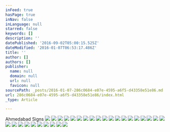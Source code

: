 ```yaml
---
inFeed: true
hasPage: true
inNav: false
inLanguage: null
starred: false
keywords: []
description: ''
datePublished: '2016-09-02T05:00:15.525Z'
dateModified: '2016-01-07T06:53:17.486Z'
title: ''
author: []
authors: []
publisher:
  name: null
  domain: null
  url: null
  favicon: null
sourcePath: _posts/2016-01-07-286c0684-e07e-4595-a6f5-d43358e51e86.md
url: 286c0684-e07e-4595-a6f5-d43358e51e86/index.html
_type: Article

---
```

Ahmedabad Signs
![](https://the-grid-user-content.s3-us-west-2.amazonaws.com/2b4d3a5b-1d4c-4aa5-9f67-365274891e10.jpg)
![](https://the-grid-user-content.s3-us-west-2.amazonaws.com/72e8436b-7344-4e52-9acc-53fb91786f2a.jpg)
![](https://the-grid-user-content.s3-us-west-2.amazonaws.com/9cbccc39-0599-4875-8f4f-472829a54eee.jpg)
![](https://the-grid-user-content.s3-us-west-2.amazonaws.com/c9b29dee-b912-4c7a-8d5d-ac933e91387b.jpg)
![](https://the-grid-user-content.s3-us-west-2.amazonaws.com/c7bdec50-65b3-437f-ae9a-df81c1c35bd0.jpg)
![](https://the-grid-user-content.s3-us-west-2.amazonaws.com/6a02b6d6-9531-4e88-813e-40a7d9db03be.jpg)
![](https://the-grid-user-content.s3-us-west-2.amazonaws.com/361a027f-44e3-4395-a467-47ce029e9ce7.jpg)
![](https://the-grid-user-content.s3-us-west-2.amazonaws.com/f2f018d2-4e65-4426-b4e1-1a7bdff0e09c.jpg)
![](https://the-grid-user-content.s3-us-west-2.amazonaws.com/6037c797-1a62-47bf-a84a-fa8f07d83a53.jpg)
![](https://the-grid-user-content.s3-us-west-2.amazonaws.com/916086f9-32cf-4d7f-a531-7efcc770eccc.jpg)
![](https://the-grid-user-content.s3-us-west-2.amazonaws.com/22959ccc-3d5b-4e5f-a88d-acb125f7e896.jpg)
![](https://the-grid-user-content.s3-us-west-2.amazonaws.com/c00bbdf0-087d-40df-b8e8-b768dcfb97f0.jpg)
![](https://the-grid-user-content.s3-us-west-2.amazonaws.com/6ec5d85d-1a2f-4ee0-b355-61e39301a6f0.jpg)
![](https://the-grid-user-content.s3-us-west-2.amazonaws.com/d11c69c4-b1c2-4c31-b432-018c238ca945.jpg)
![](https://the-grid-user-content.s3-us-west-2.amazonaws.com/3d55236a-6411-44c6-9b4c-b26e32641afb.jpg)
![](https://the-grid-user-content.s3-us-west-2.amazonaws.com/248cf038-ad5a-48c0-983f-7d4f571d3a95.jpg)
![](https://the-grid-user-content.s3-us-west-2.amazonaws.com/1e6ee6cc-1a2c-4b44-9472-8dc774a47129.jpg)
![](https://the-grid-user-content.s3-us-west-2.amazonaws.com/4b007bf9-10ec-4be7-83bb-2ee35397396b.jpg)
![](https://the-grid-user-content.s3-us-west-2.amazonaws.com/3ce581bf-b495-4e18-82e9-0b9bab58a5ac.jpg)
![](https://the-grid-user-content.s3-us-west-2.amazonaws.com/fb0c9840-654f-44e1-aecd-0ac544cf4df2.jpg)
![](https://the-grid-user-content.s3-us-west-2.amazonaws.com/88d9a508-14b5-4248-b979-f7141d099af7.jpg)
![](https://the-grid-user-content.s3-us-west-2.amazonaws.com/17d013c1-b279-4336-b650-4c9641b62f98.jpg)
![](https://the-grid-user-content.s3-us-west-2.amazonaws.com/38fd5d15-6121-43cf-b0f2-9fe4bed79964.jpg)
![](https://the-grid-user-content.s3-us-west-2.amazonaws.com/fd81ed29-c266-405f-a77c-b54af71cfa2c.jpg)
![](https://the-grid-user-content.s3-us-west-2.amazonaws.com/6d17a66c-7665-4d67-b89b-3ff5d727c509.jpg)
![](https://the-grid-user-content.s3-us-west-2.amazonaws.com/8d8b9a88-1a64-4e91-a3ab-77dd7addd371.jpg)
![](https://the-grid-user-content.s3-us-west-2.amazonaws.com/ca21c23a-4315-4081-a696-23da69f0eb0c.jpg)
![](https://the-grid-user-content.s3-us-west-2.amazonaws.com/933b97f6-f2af-4807-abc0-f79a28d607a4.jpg)
![](https://the-grid-user-content.s3-us-west-2.amazonaws.com/c1c4b915-f564-4441-9b34-fb16e3e6cfc6.jpg)